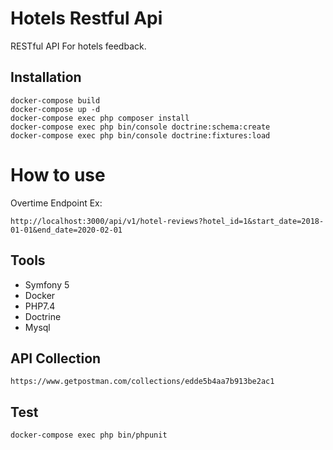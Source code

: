 # Hotels  Restful Api
RESTful API For hotels feedback.

## Installation

```
docker-compose build 
docker-compose up -d
docker-compose exec php composer install
docker-compose exec php bin/console doctrine:schema:create
docker-compose exec php bin/console doctrine:fixtures:load
```

# How to use

Overtime Endpoint Ex:

```
http://localhost:3000/api/v1/hotel-reviews?hotel_id=1&start_date=2018-01-01&end_date=2020-02-01
```

## Tools
* Symfony 5
* Docker
* PHP7.4
* Doctrine
* Mysql


##  API Collection

```
https://www.getpostman.com/collections/edde5b4aa7b913be2ac1
```

## Test

```
docker-compose exec php bin/phpunit
```

